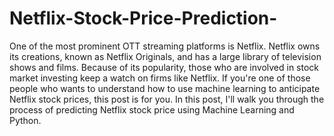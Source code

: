 # Netflix-Stock-Price-Prediction-
One of the most prominent OTT streaming platforms is Netflix. Netflix owns its creations, known as Netflix Originals, and has a large library of television shows and films. Because of its popularity, those who are involved in stock market investing keep a watch on firms like Netflix. If you're one of those people who wants to understand how to use machine learning to anticipate Netflix stock prices, this post is for you. In this post, I'll walk you through the process of predicting Netflix stock price using Machine Learning and Python.
